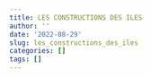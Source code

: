 ```yaml
---
title: LES CONSTRUCTIONS DES ILES
author: ''
date: '2022-08-29'
slug: les_constructions_des_iles
categories: []
tags: []
---
```

